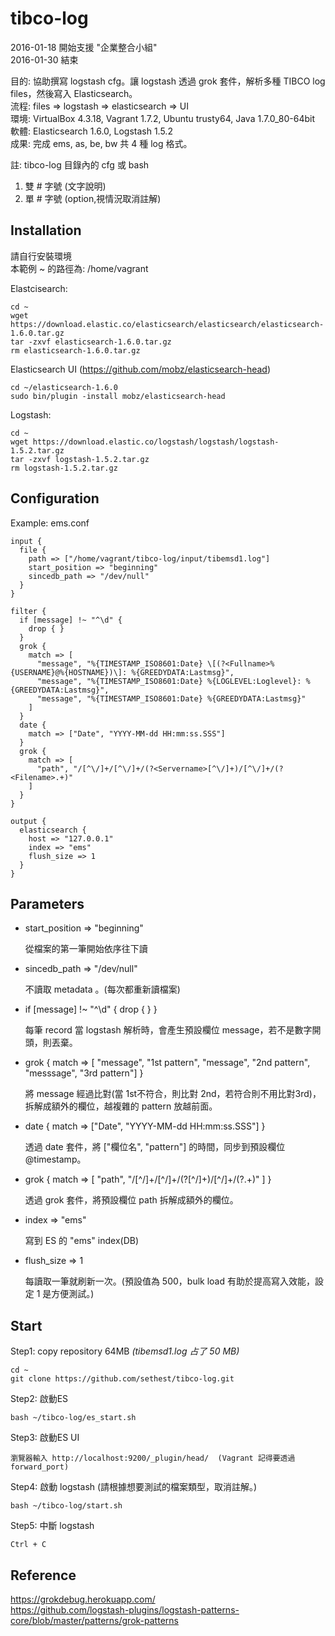 # tibco-log
2016-01-18 開始支援 "企業整合小組"  
2016-01-30 結束

目的: 協助撰寫 logstash cfg。讓 logstash 透過 grok 套件，解析多種 TIBCO log files，然後寫入 Elasticsearch。  
流程: files => logstash => elasticsearch => UI  
環境: VirtualBox 4.3.18, Vagrant 1.7.2, Ubuntu trusty64, Java 1.7.0_80-64bit    
軟體: Elasticsearch 1.6.0, Logstash 1.5.2  
成果: 完成 ems, as, be, bw  共 4 種 log 格式。

  
註: tibco-log 目錄內的 cfg 或 bash  
  1. 雙 # 字號 (文字說明)   
  2. 單 # 字號 (option,視情況取消註解)

## Installation
請自行安裝環境  
本範例 ~ 的路徑為: /home/vagrant  

Elastcisearch:  

    cd ~
    wget https://download.elastic.co/elasticsearch/elasticsearch/elasticsearch-1.6.0.tar.gz
    tar -zxvf elasticsearch-1.6.0.tar.gz
    rm elasticsearch-1.6.0.tar.gz
    
Elasticsearch UI (https://github.com/mobz/elasticsearch-head)

    cd ~/elasticsearch-1.6.0
    sudo bin/plugin -install mobz/elasticsearch-head

Logstash:

    cd ~
    wget https://download.elastic.co/logstash/logstash/logstash-1.5.2.tar.gz
    tar -zxvf logstash-1.5.2.tar.gz
    rm logstash-1.5.2.tar.gz

## Configuration

Example: ems.conf
```
input {
  file {
    path => ["/home/vagrant/tibco-log/input/tibemsd1.log"]
    start_position => "beginning"
    sincedb_path => "/dev/null"
  }
}

filter {
  if [message] !~ "^\d" {
    drop { }
  }
  grok {
    match => [
      "message", "%{TIMESTAMP_ISO8601:Date} \[(?<Fullname>%{USERNAME}@%{HOSTNAME})\]: %{GREEDYDATA:Lastmsg}",
      "message", "%{TIMESTAMP_ISO8601:Date} %{LOGLEVEL:Loglevel}: %{GREEDYDATA:Lastmsg}",
      "message", "%{TIMESTAMP_ISO8601:Date} %{GREEDYDATA:Lastmsg}"
    ]
  }
  date {
    match => ["Date", "YYYY-MM-dd HH:mm:ss.SSS"]
  }
  grok {
    match => [
      "path", "/[^\/]+/[^\/]+/(?<Servername>[^\/]+)/[^\/]+/(?<Filename>.+)"
    ]
  }
}

output {
  elasticsearch {
    host => "127.0.0.1"
    index => "ems"
    flush_size => 1
  }
}
```

## Parameters 

- start_position => "beginning"

    從檔案的第一筆開始依序往下讀  
    
- sincedb_path => "/dev/null"

    不讀取 metadata 。(每次都重新讀檔案)

- if [message] !~ "^\d" {
    drop { }
  }

    每筆 record 當 logstash 解析時，會產生預設欄位 message，若不是數字開頭，則丟棄。
    
- grok {  match => [ "message", "1st pattern", "message", "2nd pattern", "messsage", "3rd pattern"]  }

    將 message 經過比對(當 1st不符合，則比對 2nd，若符合則不用比對3rd)，拆解成額外的欄位，越複雜的 pattern 放越前面。
    
- date { match => ["Date", "YYYY-MM-dd HH:mm:ss.SSS"] }

    透過 date 套件，將 ["欄位名", "pattern"] 的時間，同步到預設欄位 @timestamp。
    
- grok {    match => [   "path", "/[^\/]+/[^\/]+/(?<Servername>[^\/]+)/[^\/]+/(?<Filename>.+)" ] }

    透過 grok 套件，將預設欄位 path 拆解成額外的欄位。
    
- index => "ems"

    寫到 ES 的 "ems" index(DB)
    
- flush_size => 1

    每讀取一筆就刷新一次。(預設值為 500，bulk load 有助於提高寫入效能，設定 1 是方便測試。)

## Start

Step1: copy repository 64MB  _(tibemsd1.log 占了 50 MB)_

    cd ~
    git clone https://github.com/sethest/tibco-log.git
    
Step2: 啟動ES

    bash ~/tibco-log/es_start.sh
    
Step3: 啟動ES UI

    瀏覽器輸入 http://localhost:9200/_plugin/head/  (Vagrant 記得要透過 forward_port)   

Step4: 啟動 logstash (請根據想要測試的檔案類型，取消註解。)

    bash ~/tibco-log/start.sh

Step5: 中斷 logstash

    Ctrl + C

## Reference
https://grokdebug.herokuapp.com/  
https://github.com/logstash-plugins/logstash-patterns-core/blob/master/patterns/grok-patterns  
